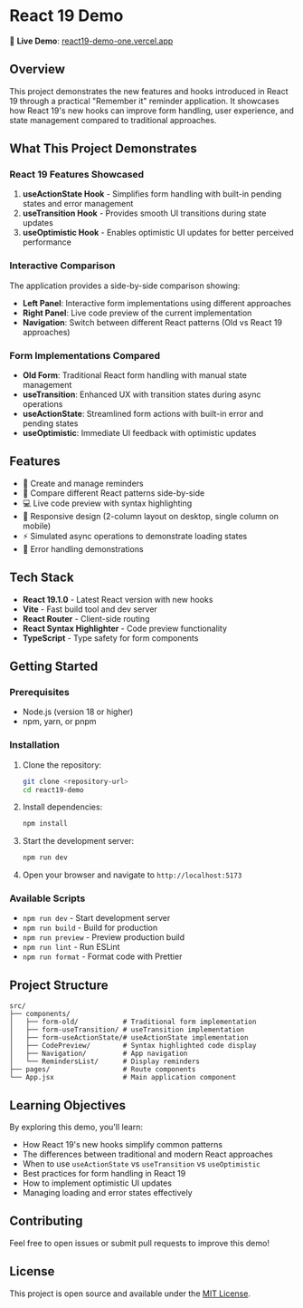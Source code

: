 # React 19 Demo

🚀 **Live Demo**: [react19-demo-one.vercel.app](https://react19-demo-one.vercel.app/)

## Overview

This project demonstrates the new features and hooks introduced in React 19 through a practical "Remember it" reminder application. It showcases how React 19's new hooks can improve form handling, user experience, and state management compared to traditional approaches.

## What This Project Demonstrates

### React 19 Features Showcased

1. **useActionState Hook** - Simplifies form handling with built-in pending states and error management
2. **useTransition Hook** - Provides smooth UI transitions during state updates
3. **useOptimistic Hook** - Enables optimistic UI updates for better perceived performance

### Interactive Comparison

The application provides a side-by-side comparison showing:

- **Left Panel**: Interactive form implementations using different approaches
- **Right Panel**: Live code preview of the current implementation
- **Navigation**: Switch between different React patterns (Old vs React 19 approaches)

### Form Implementations Compared

- **Old Form**: Traditional React form handling with manual state management
- **useTransition**: Enhanced UX with transition states during async operations
- **useActionState**: Streamlined form actions with built-in error and pending states
- **useOptimistic**: Immediate UI feedback with optimistic updates

## Features

- 📝 Create and manage reminders
- 🔄 Compare different React patterns side-by-side
- 💻 Live code preview with syntax highlighting
- 📱 Responsive design (2-column layout on desktop, single column on mobile)
- ⚡ Simulated async operations to demonstrate loading states
- 🎯 Error handling demonstrations

## Tech Stack

- **React 19.1.0** - Latest React version with new hooks
- **Vite** - Fast build tool and dev server
- **React Router** - Client-side routing
- **React Syntax Highlighter** - Code preview functionality
- **TypeScript** - Type safety for form components

## Getting Started

### Prerequisites

- Node.js (version 18 or higher)
- npm, yarn, or pnpm

### Installation

1. Clone the repository:

   ```bash
   git clone <repository-url>
   cd react19-demo
   ```

2. Install dependencies:

   ```bash
   npm install
   ```

3. Start the development server:

   ```bash
   npm run dev
   ```

4. Open your browser and navigate to `http://localhost:5173`

### Available Scripts

- `npm run dev` - Start development server
- `npm run build` - Build for production
- `npm run preview` - Preview production build
- `npm run lint` - Run ESLint
- `npm run format` - Format code with Prettier

## Project Structure

```
src/
├── components/
│   ├── form-old/           # Traditional form implementation
│   ├── form-useTransition/ # useTransition implementation
│   ├── form-useActionState/# useActionState implementation
│   ├── CodePreview/        # Syntax highlighted code display
│   ├── Navigation/         # App navigation
│   └── RemindersList/      # Display reminders
├── pages/                  # Route components
└── App.jsx                 # Main application component
```

## Learning Objectives

By exploring this demo, you'll learn:

- How React 19's new hooks simplify common patterns
- The differences between traditional and modern React approaches
- When to use `useActionState` vs `useTransition` vs `useOptimistic`
- Best practices for form handling in React 19
- How to implement optimistic UI updates
- Managing loading and error states effectively

## Contributing

Feel free to open issues or submit pull requests to improve this demo!

## License

This project is open source and available under the [MIT License](LICENSE).
